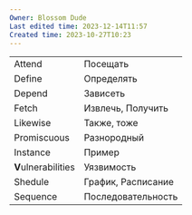```yaml
---
Owner: Blossom Dude
Last edited time: 2023-12-14T11:57
Created time: 2023-10-27T10:23
---
```

|   |   |
|---|---|
|Attend|Посещать|
|Define|Определять|
|Depend|Зависеть|
|Fetch|Извлечь, Получить|
|Likewise|Также, тоже|
|Promiscuous|Разнородный|
|Instance|Пример|
|**V**ulnerabilities|Уязвимость|
|Shedule|График, Расписание|
|Sequence|Последовательность|